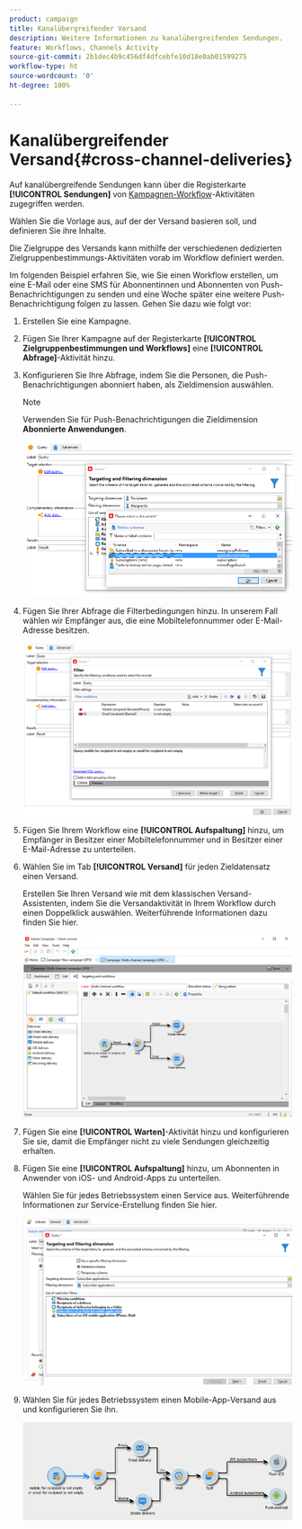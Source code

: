 ```yaml
---
product: campaign
title: Kanalübergreifender Versand
description: Weitere Informationen zu kanalübergreifenden Sendungen.
feature: Workflows, Channels Activity
source-git-commit: 2b1dec4b9c456df4dfcebfe10d18e0ab01599275
workflow-type: ht
source-wordcount: '0'
ht-degree: 100%

---
```


# Kanalübergreifender Versand{#cross-channel-deliveries}

Auf kanalübergreifende Sendungen kann über die Registerkarte **[!UICONTROL Sendungen]** von [Kampagnen-Workflow](campaign-workflows.md)-Aktivitäten zugegriffen werden.

Wählen Sie die Vorlage aus, auf der der Versand basieren soll, und definieren Sie ihre Inhalte.

Die Zielgruppe des Versands kann mithilfe der verschiedenen dedizierten Zielgruppenbestimmungs-Aktivitäten vorab im Workflow definiert werden.

Im folgenden Beispiel erfahren Sie, wie Sie einen Workflow erstellen, um eine E-Mail oder eine SMS für Abonnentinnen und Abonnenten von Push-Benachrichtigungen zu senden und eine Woche später eine weitere Push-Benachrichtigung folgen zu lassen. Gehen Sie dazu wie folgt vor:

1. Erstellen Sie eine Kampagne.
1. Fügen Sie Ihrer Kampagne auf der Registerkarte **[!UICONTROL Zielgruppenbestimmungen und Workflows]** eine **[!UICONTROL Abfrage]**-Aktivität hinzu.
1. Konfigurieren Sie Ihre Abfrage, indem Sie die Personen, die Push-Benachrichtigungen abonniert haben, als Zieldimension auswählen.

   >[!NOTE]
   >
   >Verwenden Sie für Push-Benachrichtigungen die Zieldimension **Abonnierte Anwendungen**.

   ![](assets/cross_channel_delivery_1.png)

1. Fügen Sie Ihrer Abfrage die Filterbedingungen hinzu. In unserem Fall wählen wir Empfänger aus, die eine Mobiltelefonnummer oder E-Mail-Adresse besitzen.

   ![](assets/cross_channel_delivery_2.png)

1. Fügen Sie Ihrem Workflow eine **[!UICONTROL Aufspaltung]** hinzu, um Empfänger in Besitzer einer Mobiltelefonnummer und in Besitzer einer E-Mail-Adresse zu unterteilen.
1. Wählen Sie im Tab **[!UICONTROL Versand]** für jeden Zieldatensatz einen Versand.

   Erstellen Sie Ihren Versand wie mit dem klassischen Versand-Assistenten, indem Sie die Versandaktivität in Ihrem Workflow durch einen Doppelklick auswählen. Weiterführende Informationen dazu finden Sie hier.

   ![](assets/cross_channel_delivery_3.png)

1. Fügen Sie eine **[!UICONTROL Warten]**-Aktivität hinzu und konfigurieren Sie sie, damit die Empfänger nicht zu viele Sendungen gleichzeitig erhalten.
1. Fügen Sie eine **[!UICONTROL Aufspaltung]** hinzu, um Abonnenten in Anwender von iOS- und Android-Apps zu unterteilen.

   Wählen Sie für jedes Betriebssystem einen Service aus. Weiterführende Informationen zur Service-Erstellung finden Sie hier.

   ![](assets/cross_channel_delivery_4.png)

1. Wählen Sie für jedes Betriebssystem einen Mobile-App-Versand aus und konfigurieren Sie ihn.

   ![](assets/cross_channel_delivery_5.png)
